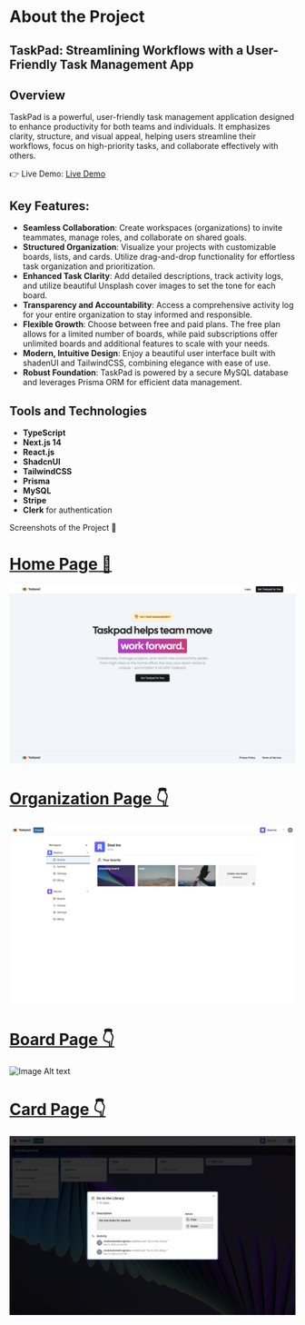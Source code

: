 # About the Project
## TaskPad: Streamlining Workflows with a User-Friendly Task Management App
## Overview
TaskPad is a powerful, user-friendly task management application designed to enhance productivity for both teams and individuals. It emphasizes clarity, structure, and visual appeal, helping users streamline their workflows, focus on high-priority tasks, and collaborate effectively with others.

👉 Live Demo: [Live Demo](https://taskpada.vercel.app)

## Key Features:
* **Seamless Collaboration**: Create workspaces (organizations) to invite teammates, manage roles, and collaborate on shared goals.
* __Structured Organization__: Visualize your projects with customizable boards, lists, and cards. Utilize drag-and-drop functionality for effortless task organization and prioritization.
* **Enhanced Task Clarity**: Add detailed descriptions, track activity logs, and utilize beautiful Unsplash cover images to set the tone for each board.
* __Transparency and Accountability__: Access a comprehensive activity log for your entire organization to stay informed and responsible.
* **Flexible Growth**: Choose between free and paid plans. The free plan allows for a limited number of boards, while paid subscriptions offer unlimited boards and additional features to scale with your needs.
* **Modern, Intuitive Design**: Enjoy a beautiful user interface built with shadenUI and TailwindCSS, combining elegance with ease of use.
* **Robust Foundation**: TaskPad is powered by a secure MySQL database and leverages Prisma ORM for efficient data management.

## Tools and Technologies
* **TypeScript**
* **Next.js 14**
* **React.js**
* **ShadcnUI**
* **TailwindCSS**
* **Prisma**
* **MySQL**
* **Stripe**
* **Clerk** for authentication
  
Screenshots of the Project 📸

<p align="center">
   <a href="![Image Alt text](/public/homepage.png)">
     <h1>
    Home Page 🏡
     </h1>
  </a>
</p>

![Image Alt text](/public/homepage.png)

<p align="center">
   <a href="">
     <h1>
    Organization Page 👇
     </h1>
  </a>
  
![Image Alt text](/public/organizationpage.png)

<p align="center">
   <a href="">
     <h1>
    Board Page 👇
     </h1>
  </a>
  
![Image Alt text](/public/boardpage.png)

<p align="center">
   <a href="">
     <h1>
    Card Page 👇
     </h1>
  </a>
  
![Image Alt text](/public/Cardpage.png)
